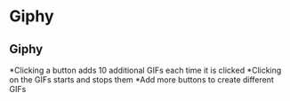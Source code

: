 # Giphy

## Giphy

*Clicking a button adds 10 additional GIFs each time it is clicked
*Clicking on the GIFs starts and stops them
*Add more buttons to create different GIFs
